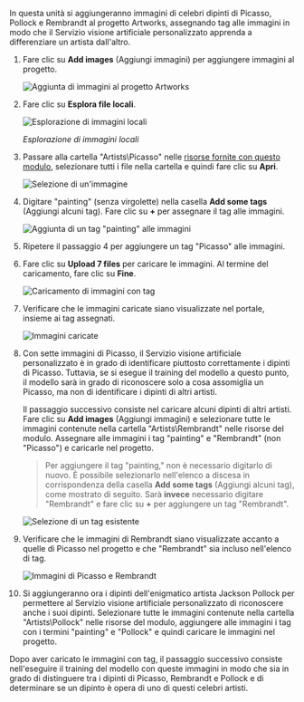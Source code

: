 In questa unità si aggiungeranno immagini di celebri dipinti di Picasso, Pollock e Rembrandt al progetto Artworks, assegnando tag alle immagini in modo che il Servizio visione artificiale personalizzato apprenda a differenziare un artista dall'altro.
  
1. Fare clic su **Add images** (Aggiungi immagini) per aggiungere immagini al progetto.

    ![Aggiunta di immagini al progetto Artworks](../media-draft/2-portal-click-add-images.png)

1. Fare clic su **Esplora file locali**.

    ![Esplorazione di immagini locali](../media-draft/2-portal-click-browse-local-files.png)

    _Esplorazione di immagini locali_ 
 
1. Passare alla cartella "Artists\Picasso" nelle [risorse fornite con questo modulo](https://a4r.blob.core.windows.net/public/cvs-resources.zip), selezionare tutti i file nella cartella e quindi fare clic su **Apri**.

    ![Selezione di un'immagine](../media-draft/2-fe-browse-picasso-01.png)

1. Digitare "painting" (senza virgolette) nella casella **Add some tags** (Aggiungi alcuni tag). Fare clic su **+** per assegnare il tag alle immagini.

    ![Aggiunta di un tag "painting" alle immagini](../media-draft/2-portal-add-tags-01.png)

1. Ripetere il passaggio 4 per aggiungere un tag "Picasso" alle immagini.

1. Fare clic su **Upload 7 files** per caricare le immagini. Al termine del caricamento, fare clic su **Fine**.

    ![Caricamento di immagini con tag](../media-draft/2-upload-picasso-images.png)

1. Verificare che le immagini caricate siano visualizzate nel portale, insieme ai tag assegnati.

    ![Immagini caricate](../media-draft/2-portal-tagged-01.png)

1. Con sette immagini di Picasso, il Servizio visione artificiale personalizzato è in grado di identificare piuttosto correttamente i dipinti di Picasso. Tuttavia, se si esegue il training del modello a questo punto, il modello sarà in grado di riconoscere solo a cosa assomiglia un Picasso, ma non di identificare i dipinti di altri artisti.

    Il passaggio successivo consiste nel caricare alcuni dipinti di altri artisti. Fare clic su **Add images** (Aggiungi immagini) e selezionare tutte le immagini contenute nella cartella "Artists\Rembrandt" nelle risorse del modulo. Assegnare alle immagini i tag "painting" e "Rembrandt" (non "Picasso") e caricarle nel progetto.

    > Per aggiungere il tag "painting," non è necessario digitarlo di nuovo. È possibile selezionarlo nell'elenco a discesa in corrispondenza della casella **Add some tags** (Aggiungi alcuni tag), come mostrato di seguito. Sarà **invece** necessario digitare "Rembrandt" e fare clic su **+** per aggiungere un tag "Rembrandt".

    ![Selezione di un tag esistente](../media-draft/2-select-painting-tag.png)

1. Verificare che le immagini di Rembrandt siano visualizzate accanto a quelle di Picasso nel progetto e che "Rembrandt" sia incluso nell'elenco di tag.

    ![Immagini di Picasso e Rembrandt](../media-draft/2-portal-tagged-02.png)

1. Si aggiungeranno ora i dipinti dell'enigmatico artista Jackson Pollock per permettere al Servizio visione artificiale personalizzato di riconoscere anche i suoi dipinti. Selezionare tutte le immagini contenute nella cartella "Artists\Pollock" nelle risorse del modulo, aggiungere alle immagini i tag con i termini "painting" e "Pollock" e quindi caricare le immagini nel progetto.

Dopo aver caricato le immagini con tag, il passaggio successivo consiste nell'eseguire il training del modello con queste immagini in modo che sia in grado di distinguere tra i dipinti di Picasso, Rembrandt e Pollock e di determinare se un dipinto è opera di uno di questi celebri artisti.